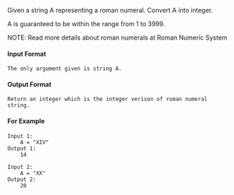 Given a string A representing a roman numeral.
Convert A into integer.

A is guaranteed to be within the range from 1 to 3999.

NOTE: Read more 
details about roman numerals at Roman Numeric System



#### Input Format
```
The only argument given is string A.
```

#### Output Format
```
Return an integer which is the integer verison of roman numeral string.
```

#### For Example
```
Input 1:
    A = "XIV"
Output 1:
    14

Input 2:
    A = "XX"
Output 2:
    20
```